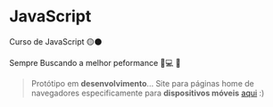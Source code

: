 # JavaScript

 Curso de JavaScript	🟡⚫

 Sempre Buscando a melhor peformance :ledger::computer: :iphone:

>Protótipo em **desenvolvimento**... Site para páginas home de navegadores especificamente para **dispositivos móveis** <a href="https://ezequiellsantos.github.io/JavaScript/desafios/d015/" target="_blank">aqui</a> :)

<!--<p><a href="https://ezequiellsantos.github.io/JavaScript/exercicios/moduloA/ex001/ex001.html" target="_blank">Executar Ex001</a></p>

 Este Curso foi Ensinado pelo <a href="https://www.cursoemvideo.com/" target="_blank">Curso em Vídeo</a>:beginner: -->
 
<!--  <p><a href="https://ezequiellsantos.github.io/JavaScript/exercicios/moduloC/ex009/index.html">Acessar Site Day</a></p> -->
